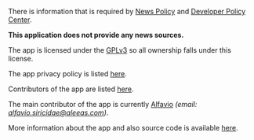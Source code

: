 There is information that is required by [News Policy](https://support.google.com/googleplay/android-developer/answer/9935326) and [Developer Policy Center](https://play.google.com/about/developer-content-policy/).

**This application does not provide any news sources.**

The app is licensed under the [GPLv3](./LICENSE) so all ownership falls under this license.

The app privacy policy is listed [here](./PRIVACY_POLICY.md).

Contributors of the app are listed [here](https://github.com/Secure-File-Manager/Secure-File-Manager/graphs/contributors).

The main contributor of the app is currently [Alfavio](https://github.com/Alfavio) _(email: alfavio.siricidae@aleeas.com)_.

More information about the app and also source code is available [here](https://github.com/Secure-File-Manager/Secure-File-Manager).
